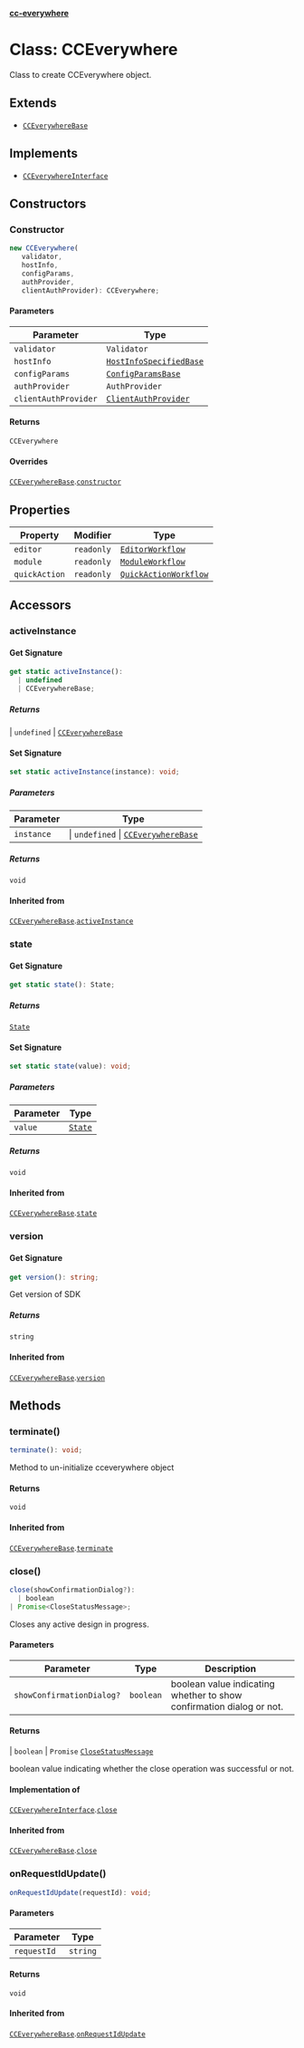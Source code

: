 [**cc-everywhere**](../../../../../index.md)

<HorizontalLine />

# Class: CCEverywhere

Class to create CCEverywhere object.

## Extends

- [`CCEverywhereBase`](../../../cc-everywhere-base/classes/cc-everywhere-base.md)

## Implements

- [`CCEverywhereInterface`](../../cc-everywhere-types/interfaces/cc-everywhere-interface.md)

## Constructors

### Constructor

```ts
new CCEverywhere(
   validator, 
   hostInfo, 
   configParams, 
   authProvider, 
   clientAuthProvider): CCEverywhere;
```

#### Parameters

| Parameter | Type |
| ------ | ------ |
| `validator` | `Validator` |
| `hostInfo` | [`HostInfoSpecifiedBase`](../../../../../shared/src/types/host-info-types/interfaces/host-info-specified-base.md) |
| `configParams` | [`ConfigParamsBase`](../../../../../shared/src/types/host-info-types/interfaces/config-params-base.md) |
| `authProvider` | `AuthProvider` |
| `clientAuthProvider` | [`ClientAuthProvider`](../../../../../shared/src/types/client-authentication-types/interfaces/client-auth-provider.md) |

#### Returns

`CCEverywhere`

#### Overrides

[`CCEverywhereBase`](../../../cc-everywhere-base/classes/cc-everywhere-base.md).[`constructor`](../../../cc-everywhere-base/classes/cc-everywhere-base.md#constructor)

## Properties

| Property | Modifier | Type |
| ------ | ------ | ------ |
| `editor` | `readonly` | [`EditorWorkflow`](../../../workflows/3p/editor-workflow/classes/editor-workflow.md) |
| `module` | `readonly` | [`ModuleWorkflow`](../../../workflows/3p/module-workflow/classes/module-workflow.md) |
| `quickAction` | `readonly` | [`QuickActionWorkflow`](../../../workflows/3p/quick-action-workflow/classes/quick-action-workflow.md) |

## Accessors

### activeInstance

#### Get Signature

```ts
get static activeInstance(): 
  | undefined
  | CCEverywhereBase;
```

##### Returns

  \| `undefined`
  \| [`CCEverywhereBase`](../../../cc-everywhere-base/classes/cc-everywhere-base.md)

#### Set Signature

```ts
set static activeInstance(instance): void;
```

##### Parameters

| Parameter | Type |
| ------ | ------ |
| `instance` | \| `undefined` \| [`CCEverywhereBase`](../../../cc-everywhere-base/classes/cc-everywhere-base.md) |

##### Returns

`void`

#### Inherited from

[`CCEverywhereBase`](../../../cc-everywhere-base/classes/cc-everywhere-base.md).[`activeInstance`](../../../cc-everywhere-base/classes/cc-everywhere-base.md#activeinstance)

<HorizontalLine />

### state

#### Get Signature

```ts
get static state(): State;
```

##### Returns

[`State`](../../../types/cc-everywhere-types/enumerations/state.md)

#### Set Signature

```ts
set static state(value): void;
```

##### Parameters

| Parameter | Type |
| ------ | ------ |
| `value` | [`State`](../../../types/cc-everywhere-types/enumerations/state.md) |

##### Returns

`void`

#### Inherited from

[`CCEverywhereBase`](../../../cc-everywhere-base/classes/cc-everywhere-base.md).[`state`](../../../cc-everywhere-base/classes/cc-everywhere-base.md#state)

<HorizontalLine />

### version

#### Get Signature

```ts
get version(): string;
```

Get version of SDK

##### Returns

`string`

#### Inherited from

[`CCEverywhereBase`](../../../cc-everywhere-base/classes/cc-everywhere-base.md).[`version`](../../../cc-everywhere-base/classes/cc-everywhere-base.md#version)

## Methods

### terminate()

```ts
terminate(): void;
```

Method to un-initialize cceverywhere object

#### Returns

`void`

#### Inherited from

[`CCEverywhereBase`](../../../cc-everywhere-base/classes/cc-everywhere-base.md).[`terminate`](../../../cc-everywhere-base/classes/cc-everywhere-base.md#terminate)

<HorizontalLine />

### close()

```ts
close(showConfirmationDialog?): 
  | boolean
| Promise<CloseStatusMessage>;
```

Closes any active design in progress.

#### Parameters

| Parameter | Type | Description |
| ------ | ------ | ------ |
| `showConfirmationDialog?` | `boolean` | boolean value indicating whether to show confirmation dialog or not. |

#### Returns

  \| `boolean`
  \| `Promise` [`CloseStatusMessage`](../../../../../shared/src/messenger/message-types/interfaces/close-status-message.md)

boolean value indicating whether the close operation was successful or not.

#### Implementation of

[`CCEverywhereInterface`](../../cc-everywhere-types/interfaces/cc-everywhere-interface.md).[`close`](../../cc-everywhere-types/interfaces/cc-everywhere-interface.md#close)

#### Inherited from

[`CCEverywhereBase`](../../../cc-everywhere-base/classes/cc-everywhere-base.md).[`close`](../../../cc-everywhere-base/classes/cc-everywhere-base.md#close)

<HorizontalLine />

### onRequestIdUpdate()

```ts
onRequestIdUpdate(requestId): void;
```

#### Parameters

| Parameter | Type |
| ------ | ------ |
| `requestId` | `string` |

#### Returns

`void`

#### Inherited from

[`CCEverywhereBase`](../../../cc-everywhere-base/classes/cc-everywhere-base.md).[`onRequestIdUpdate`](../../../cc-everywhere-base/classes/cc-everywhere-base.md#onrequestidupdate)
